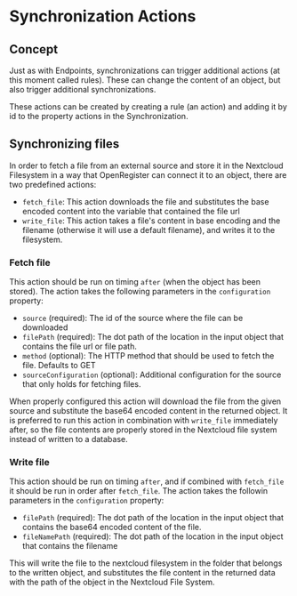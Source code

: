 # Synchronization Actions

## Concept

Just as with Endpoints, synchronizations can trigger additional actions (at this moment called rules).
These can change the content of an object, but also trigger additional synchronizations.

These actions can be created by creating a rule (an action) and adding it by id to the property
actions in the Synchronization.

## Synchronizing files
In order to fetch a file from an external source and store it in the Nextcloud Filesystem in a way that OpenRegister can 
connect it to an object, there are two predefined actions:

- `fetch_file`: This action downloads the file and substitutes the base encoded content into the variable that contained the file url
- `write_file`: This action takes a file's content in base encoding and the filename (otherwise it will use a default filename), and writes it to the filesystem.

### Fetch file

This action should be run on timing `after` (when the object has been stored).
The action takes the following parameters in the `configuration` property:

- `source` (required): The id of the source where the file can be downloaded
- `filePath` (required): The dot path of the location in the input object that contains the file url or file path.
- `method` (optional): The HTTP method that should be used to fetch the file. Defaults to GET
- `sourceConfiguration` (optional): Additional configuration for the source that only holds for fetching files.

When properly configured this action will download the file from the given source and substitute the base64 encoded content in the returned object.
It is preferred to run this action in combination with `write_file` immediately after, so the file contents are properly stored in the Nextcloud file system instead of written to a database.

### Write file

This action should be run on timing `after`, and if combined with `fetch_file` it should be run in order after `fetch_file`.
The action takes the followin parameters in the `configuration` property:

- `filePath` (required): The dot path of the location in the input object that contains the base64 encoded content of the file.
- `fileNamePath` (required): The dot path of the location in the input object that contains the filename

This will write the file to the nextcloud filesystem in the folder that belongs to the written object, and substitutes the file content in the returned data with the path of the object in the Nextcloud File System.
